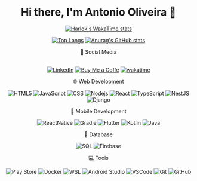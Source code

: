 <div align="center">
<H1>Hi there, I'm Antonio Oliveira 👋</H1>

  [![Harlok's WakaTime stats](https://github-readme-stats.vercel.app/api/wakatime?username=@antoniovini47&layout=compact)](https://github.com/anuraghazra/github-readme-stats)

  

[![Top Langs](https://github-readme-stats.vercel.app/api/top-langs/?username=antoniovini47&theme=dark&langs_count=10&layout=compact)](https://github.com/anuraghazra/github-readme-stats)
  [![Anurag's GitHub stats](https://github-readme-stats.vercel.app/api?username=antoniovini47&hide=contribs&show_icons=true&theme=dark&rank_icon=percentile&line_height=29)](https://github.com/anuraghazra/github-readme-stats) 

  
<div align="center">
👤 Social Media <br><br>
 
  
    
  <a href="https://www.linkedin.com/in/antoniovini47">![LinkedIn](https://img.shields.io/badge/-LinkedIn-blue?style=flat-square&logo=linkedin&logoColor=white)</a>
  <a href="https://www.buymeacoffee.com/antoniovini47">
  ![Buy Me a Coffe](https://img.shields.io/badge/-Buy_Me_a_Coffe-yellow?style=flat-square&logo=buymeacoffee&logoColor=black)</a>
  <a href="https://wakatime.com/@antoniovini47">[![wakatime](https://wakatime.com/badge/user/018e999d-900d-48a7-aaa9-247a9ea19e00.svg)](https://wakatime.com/@018e999d-900d-48a7-aaa9-247a9ea19e00)</a>
</div>
  
<p align="center">   
🌐 Web Development 
  
  ![HTML5](https://img.shields.io/badge/-HTML5-E34F26?style=flat-square&logo=html5&logoColor=white) 
  ![JavaScript](https://img.shields.io/badge/-JavaScript-black?style=flat-square&logo=javascript) 
  ![CSS](https://img.shields.io/badge/-CSS-1572B6?style=flat-square&logo=css3) 
  ![Nodejs](https://img.shields.io/badge/-Nodejs-339933?style=flat-square&logo=Node.js&logoColor=white) 
  ![React](https://img.shields.io/badge/-React-white?style=flat-square&logo=react&logoColor=blue)
  ![TypeScript](https://img.shields.io/badge/-TypeScript-blue?style=flat-square&logo=typescript&logoColor=white) 
  ![NestJS](https://img.shields.io/badge/-NestJS-white?style=flat-square&logo=nestjs&logoColor=red) 
  ![Django](https://img.shields.io/badge/-Django-green?style=flat-square&logo=django) 

📱 Mobile Development

![ReactNative](https://img.shields.io/badge/-ReactNative-white?style=flat-square&logo=react&logoColor=blue)
![Gradle](https://img.shields.io/badge/-Gradle-darkblue?style=flat-square&logo=gradle&logoColor=green)
![Flutter](https://img.shields.io/badge/-Flutter-black?style=flat-square&logo=flutter)
![Kotlin](https://img.shields.io/badge/-Kotlin-white?style=flat-square&logo=kotlin)
![Java](https://img.shields.io/badge/-Java-orange?style=flat-square&logo=coffeescript)

💾 Database

![SQL](https://img.shields.io/badge/-SQL-336791?style=flat-square&logo=sqlite)
![Firebase](https://img.shields.io/badge/-FirebaseRTDB-gray?style=flat-square&logo=firebase)

💻 Tools

![Play Store](https://img.shields.io/badge/-Google_Play_Management-black?style=flat-square&logo=googleplay&logoColor=red)
![Docker](https://img.shields.io/badge/-Docker-white?style=flat-square&logo=docker&logoColor=blue)
![WSL](https://img.shields.io/badge/-WSL-orange?style=flat-square&logo=ubuntu&logoColor=white)
![Android Studio](https://img.shields.io/badge/-Android_Studio-darkblue?style=flat-square&logo=androidstudio&logoColor=green)
![VSCode](https://img.shields.io/badge/-VSCode-007ACC?style=flat-square&logo=visual-studio-code&logoColor=white)
![Git](https://img.shields.io/badge/-Git-black?style=flat-square&logo=git)
![GitHub](https://img.shields.io/badge/-GitHub-181717?style=flat-square&logo=github)
</p><br>


  </div>
  <!--
  [![Readme Card](https://github-readme-stats.vercel.app/api/pin/?username=antoniovini47&repo=PetPlanet&theme=dark)](https://github.com/anuraghazra/github-readme-stats)
  [![Readme Card](https://github-readme-stats.vercel.app/api/pin/?username=antoniovini47&repo=GeradorDeCPF-Python-API-4Devs&theme=dark)](https://github.com/anuraghazra/github-readme-stats)
  [![Readme Card](https://github-readme-stats.vercel.app/api/pin/?username=antoniovini47&repo=GeradorDeDadosPessoais-Python-API-4Devs&theme=dark)](https://github.com/anuraghazra/github-readme-stats) -->


